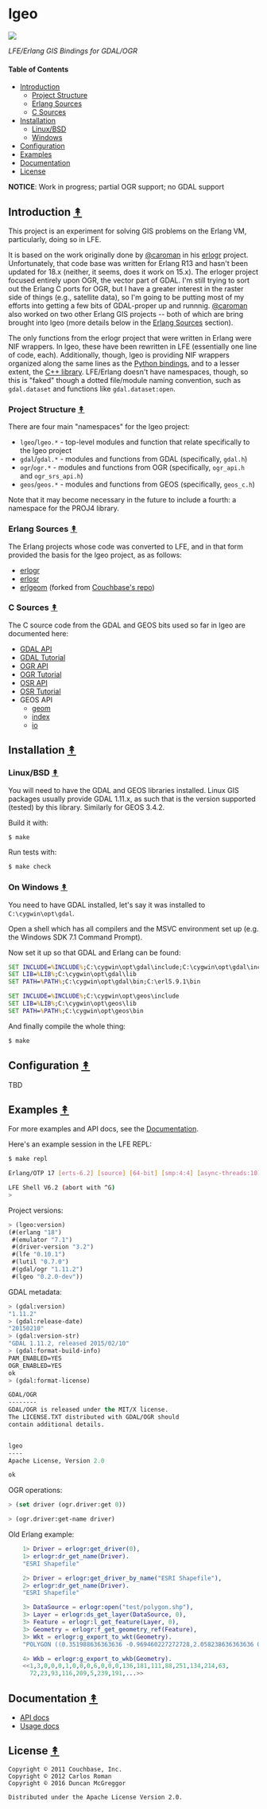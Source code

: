 # lgeo


[![][lgeo-logo]][lgeo-logo-large]

[lgeo-logo]: resources/images/lgeo-250x.png
[lgeo-logo-large]: resources/images/lgeo-1000x.png

*LFE/Erlang GIS Bindings for GDAL/OGR*


#### Table of Contents

* [Introduction](#introduction-)
  * [Project Structure](#project-structure-)
  * [Erlang Sources](#erlang-sources-)
  * [C Sources](#c-sources-)
* [Installation](#installation-)
  * [Linux/BSD](#linuxbsd-)
  * [Windows](#on-windows-)
* [Configuration](#configuration-)
* [Examples](#examples-)
* [Documentation](#documentation-)
* [License](#license-)


**NOTICE**: Work in progress; partial OGR support; no GDAL support


## Introduction [&#x219F;](#table-of-contents)

This project is an experiment for solving GIS problems on the Erlang VM, particularly, doing so in LFE.

It is based on the work originally done by [@caroman](https://github.com/caroman) in his [erlogr](https://github.com/caroman/erlogr) project. Unfortunately, that code base was written for Erlang R13 and hasn't been updated for 18.x (neither, it seems, does it work on 15.x). The erloger project focused entirely upon OGR, the vector part of GDAL. I'm still trying to sort out the Erlang C ports for OGR, but I have a greater interest in the raster side of things (e.g., satellite data), so I'm going to be putting most of my efforts into getting a few bits of GDAL-proper up and runnnig. [@caroman](https://github.com/caroman) also worked on two other Erlang GIS projects -- both of which are bring brought into lgeo (more details below in the [Erlang Sources](#erlang-sources-) section).

The only functions from the erlogr project that were written in Erlang were NIF wrappers. In lgeo, these have been rewritten in LFE (essentially one line of code, each). Additionally, though, lgeo is providing NIF wrappers organized along the same lines as the [Python bindings](http://gdal.org/python/), and to a lesser extent, the [C++ library](http://gdal.org/1.11/annotated.html). LFE/Erlang doesn't have namespaces, though, so this is "faked" though a dotted file/module naming convention, such as ``gdal.dataset`` and functions like ``gdal.dataset:open``.


### Project Structure [&#x219F;](#table-of-contents)

There are four main "namespaces" for the lgeo project:

* ``lgeo``/``lgeo.*`` - top-level modules and function that relate specifically to
  the lgeo project
* ``gdal``/``gdal.*`` - modules and functions from GDAL (specifically, ``gdal.h``)
* ``ogr``/``ogr.*`` - modules and functions from OGR (specifically, ``ogr_api.h``
  and ``ogr_srs_api.h``)
* ``geos``/``geos.*`` - modules and functions from GEOS (specifically, ``geos_c.h``)

Note that it may become necessary in the future to include a fourth: a namespace for
the PROJ4 library.


### Erlang Sources [&#x219F;](#table-of-contents)

The Erlang projects whose code was converted to LFE, and in that form provided the basis
for the lgeo project, as as follows:

* [erlogr](https://github.com/caroman/erlogr)
* [erlosr](https://github.com/caroman/erlosr)
* [erlgeom](https://github.com/caroman/erlgeom) (forked from [Couchbase's repo](https://github.com/couchbaselabs/erlgeom))


### C Sources [&#x219F;](#table-of-contents)

The C source code from the GDAL and GEOS bits used so far in lgeo are documented here:

* [GDAL API](http://gdal.org/1.11/gdal_8h.html)
* [GDAL Tutorial](http://gdal.org/1.11/gdal_tutorial.html)
* [OGR API](http://gdal.org/1.11/ogr/ogr__api_8h.html)
* [OGR Tutorial](http://gdal.org/1.11/ogr/ogr_apitut.html)
* [OSR API](http://gdal.org/1.11/ogr/classOGRSpatialReference.html)
* [OSR Tutorial](http://gdal.org/1.11/ogr/osr_tutorial.html)
* GEOS API
  * [geom](http://geos.osgeo.org/doxygen/namespacegeos_1_1geom.html)
  * [index](http://geos.osgeo.org/doxygen/namespacegeos_1_1index.html)
  * [io](http://geos.osgeo.org/doxygen/namespacegeos_1_1io.html)


## Installation [&#x219F;](#table-of-contents)


### Linux/BSD [&#x219F;](#table-of-contents)

You will need to have the GDAL and GEOS libraries installed. Linux GIS packages usually provide GDAL 1.11.x, as such that is the version supported (tested) by this library. Similarly for GEOS 3.4.2.

Build it with:

```bash
$ make
```

Run tests with:

```bash
$ make check
```


### On Windows [&#x219F;](#table-of-contents)

You need to have GDAL installed, let's say it was installed to `C:\cygwin\opt\gdal`.

Open a shell which has all compilers and the MSVC environment set up (e.g. the
Windows SDK 7.1 Command Prompt).

Now set it up so that GDAL and Erlang can be found:

```cmd
SET INCLUDE=%INCLUDE%;C:\cygwin\opt\gdal\include;C:\cygwin\opt\gdal\include\gdal
SET LIB=%LIB%;C:\cygwin\opt\gdal\lib
SET PATH=%PATH%;C:\cygwin\opt\gdal\bin;C:\erl5.9.1\bin

SET INCLUDE=%INCLUDE%;C:\cygwin\opt\geos\include
SET LIB=%LIB%;C:\cygwin\opt\geos\lib
SET PATH=%PATH%;C:\cygwin\opt\geos\bin
```

And finally compile the whole thing:

```bash
$ make
```


## Configuration [&#x219F;](#table-of-contents)

TBD


## Examples [&#x219F;](#table-of-contents)

For more examples and API docs, see the [Documentation](#documentation-).

Here's an example session in the LFE REPL:

```bash
$ make repl

Erlang/OTP 17 [erts-6.2] [source] [64-bit] [smp:4:4] [async-threads:10] ...

LFE Shell V6.2 (abort with ^G)
>
```

Project versions:

```cl
> (lgeo:version)
(#(erlang "18")
 #(emulator "7.1")
 #(driver-version "3.2")
 #(lfe "0.10.1")
 #(lutil "0.7.0")
 #(gdal/ogr "1.11.2")
 #(lgeo "0.2.0-dev"))
```

GDAL metadata:

```cl
> (gdal:version)
"1.11.2"
> (gdal:release-date)
"20150210"
> (gdal:version-str)
"GDAL 1.11.2, released 2015/02/10"
> (gdal:format-build-info)
PAM_ENABLED=YES
OGR_ENABLED=YES
ok
> (gdal:format-license)

GDAL/OGR
--------
GDAL/OGR is released under the MIT/X license.
The LICENSE.TXT distributed with GDAL/OGR should
contain additional details.


lgeo
----
Apache License, Version 2.0

ok
```

OGR operations:

```cl
> (set driver (ogr.driver:get 0))

> (ogr.driver:get-name driver)

```

Old Erlang example:

```erlang
    1> Driver = erlogr:get_driver(0),
    1> erlogr:dr_get_name(Driver).
    "ESRI Shapefile"

    2> Driver = erlogr:get_driver_by_name("ESRI Shapefile"),
    2> erlogr:dr_get_name(Driver).
    "ESRI Shapefile"

    3> DataSource = erlogr:open("test/polygon.shp"),
    3> Layer = erlogr:ds_get_layer(DataSource, 0),
    3> Feature = erlogr:l_get_feature(Layer, 0),
    3> Geometry = erlogr:f_get_geometry_ref(Feature),
    3> Wkt = erlogr:g_export_to_wkt(Geometry).
    "POLYGON ((0.351988636363636 -0.969460227272728,2.058238636363636 0.086505681818182,2.690625 -1.524289772727273,0.0 -2.0015625,-0.304261363636364 -1.828551136363636,0.351988636363636 -0.969460227272728))"

    4> Wkb = erlogr:g_export_to_wkb(Geometry).
    <<1,3,0,0,0,1,0,0,0,6,0,0,0,136,181,111,88,251,134,214,63,
      72,23,93,116,209,5,239,191,...>>
```


## Documentation [&#x219F;](#table-of-contents)

* [API docs]()
* [Usage docs]()


## License [&#x219F;](#table-of-contents)

```
Copyright © 2011 Couchbase, Inc.
Copyright © 2012 Carlos Roman
Copyright © 2016 Duncan McGreggor

Distributed under the Apache License Version 2.0.
```
